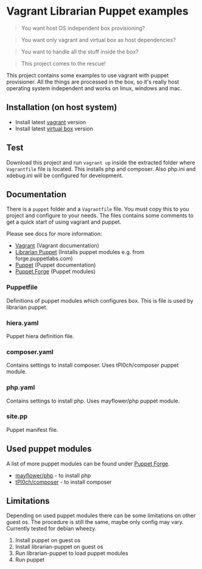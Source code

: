 # Vagrant Librarian Puppet examples

> You want host OS independent box provisioning?

> You want only vagrant and virtual box as host dependencies?

> You want to handle all the stuff inside the box?

> This project comes to the rescue!

This project contains some examples to use vagrant with puppet provisioner. All the things are processed in the box, so it's
really host operating system independent and works on linux, windows and mac.

## Installation (on host system)

* Install latest [vagrant](https://www.vagrantup.com/downloads.html) version
* Install latest [virtual box](https://www.virtualbox.org/wiki/Downloads) version

## Test
Download this project and run `vagrant up` inside the extracted folder where `Vagrantfile` file is located. This installs
php and composer. Also php.ini and xdebug.ini will be configured for development.

## Documentation
There is a `puppet` folder and a `Vagrantfile` file. You must copy this to you project and configure to your needs.
The files contains some comments to get a quick start of using vagrant and puppet.

Please see docs for more information:

* [Vagrant](https://docs.vagrantup.com/v2/) (Vagrant documentation)
* [Librarian Puppet](http://librarian-puppet.com/) (Installs puppet modules e.g. from forge.puppetlabs.com)
* [Puppet](https://docs.puppetlabs.com/puppet/) (Puppet documentation)
* [Puppet Forge](https://forge.puppetlabs.com/) (Puppet modules)

### Puppetfile
Definitions of puppet modules which configures box. This is file is used by librarian puppet.

### hiera.yaml
Puppet hiera definition file.

### composer.yaml
Contains settings to install composer. Uses tPl0ch/composer puppet module.

### php.yaml
Contains settings to install php. Uses mayflower/php puppet module.

### site.pp
Puppet manifest file.

## Used puppet modules
A list of more puppet modules can be found under [Puppet Forge](https://forge.puppetlabs.com/).

* [mayflower/php](https://forge.puppetlabs.com/mayflower/php) - to install php
* [tPl0ch/composer](https://forge.puppetlabs.com/tPl0ch/composer) - to install composer

## Limitations
Depending on used puppet modules there can be some limitations on other guest os. The procedure is still the same, maybe
only config may vary. Currently tested for debian wheezy.

1. Install puppet on guest os
2. Install librarian-puppet on guest os
3. Run librarian-puppet to load puppet modules
4. Run puppet
